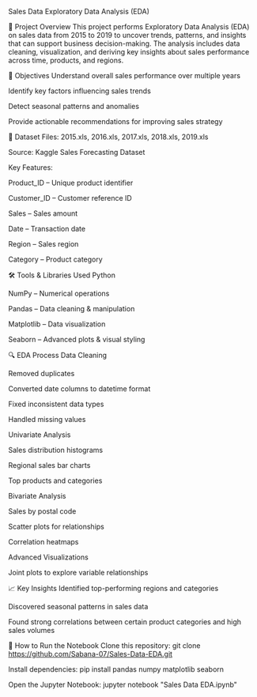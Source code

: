 Sales Data Exploratory Data Analysis (EDA)

📌 Project Overview
This project performs Exploratory Data Analysis (EDA) on sales data from 2015 to 2019 to uncover trends, patterns, and insights that can support business decision-making. The analysis includes data cleaning, visualization, and deriving key insights about sales performance across time, products, and regions.

🎯 Objectives
Understand overall sales performance over multiple years

Identify key factors influencing sales trends

Detect seasonal patterns and anomalies

Provide actionable recommendations for improving sales strategy

📂 Dataset
Files: 2015.xls, 2016.xls, 2017.xls, 2018.xls, 2019.xls

Source: Kaggle Sales Forecasting Dataset

Key Features:

Product_ID – Unique product identifier

Customer_ID – Customer reference ID

Sales – Sales amount

Date – Transaction date

Region – Sales region

Category – Product category

🛠 Tools & Libraries Used
Python

NumPy – Numerical operations

Pandas – Data cleaning & manipulation

Matplotlib – Data visualization

Seaborn – Advanced plots & visual styling

🔍 EDA Process
Data Cleaning

Removed duplicates

Converted date columns to datetime format

Fixed inconsistent data types

Handled missing values

Univariate Analysis

Sales distribution histograms

Regional sales bar charts

Top products and categories

Bivariate Analysis

Sales by postal code

Scatter plots for relationships

Correlation heatmaps

Advanced Visualizations

Joint plots to explore variable relationships

📈 Key Insights
Identified top-performing regions and categories

Discovered seasonal patterns in sales data

Found strong correlations between certain product categories and high sales volumes

🚀 How to Run the Notebook
Clone this repository:
git clone https://github.com/Sabana-07/Sales-Data-EDA.git

Install dependencies:
pip install pandas numpy matplotlib seaborn

Open the Jupyter Notebook:
jupyter notebook "Sales Data EDA.ipynb"
